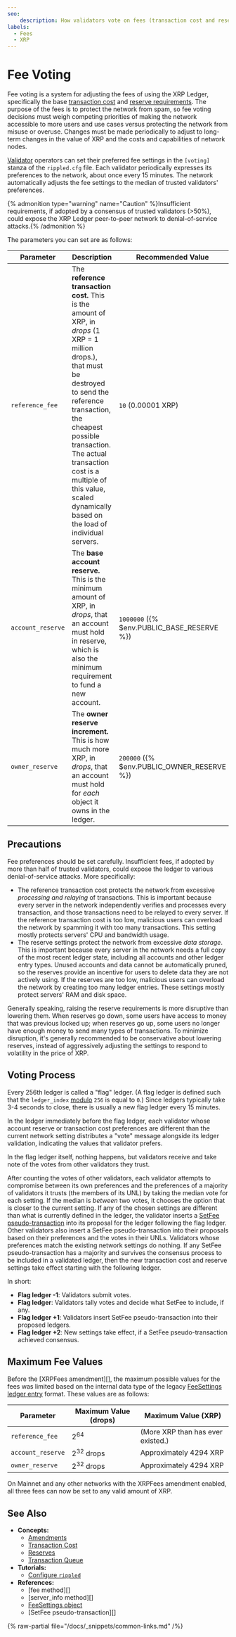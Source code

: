 ```yaml
---
seo:
    description: How validators vote on fees (transaction cost and reserve requirements).
labels:
  - Fees
  - XRP
---
```

# Fee Voting

Fee voting is a system for adjusting the fees of using the XRP Ledger, specifically the base [transaction cost](../transactions/transaction-cost.md) and [reserve requirements](../accounts/reserves.md). The purpose of the fees is to protect the network from spam, so fee voting decisions must weigh competing priorities of making the network accessible to more users and use cases versus protecting the network from misuse or overuse. Changes must be made periodically to adjust to long-term changes in the value of XRP and the costs and capabilities of network nodes.

[Validator](../../infrastructure/configuration/server-modes/run-rippled-as-a-validator.md) operators can set their preferred fee settings in the `[voting]` stanza of the `rippled.cfg` file. Each validator periodically expresses its preferences to the network, about once every 15 minutes. The network automatically adjusts the fee settings to the median of trusted validators' preferences.

{% admonition type="warning" name="Caution" %}Insufficient requirements, if adopted by a consensus of trusted validators (>50%), could expose the XRP Ledger peer-to-peer network to denial-of-service attacks.{% /admonition %}

The parameters you can set are as follows:

| Parameter | Description | Recommended Value |
|-----------|-------------|-------------------|
| `reference_fee` | The **reference transaction cost.** This is the amount of XRP, in _drops_ (1 XRP = 1 million drops.), that must be destroyed to send the reference transaction, the cheapest possible transaction. The actual transaction cost is a multiple of this value, scaled dynamically based on the load of individual servers. | `10` (0.00001 XRP) |
| `account_reserve` | The **base account reserve.** This is the minimum amount of XRP, in _drops_, that an account must hold in reserve, which is also the minimum requirement to fund a new account. | `1000000` ({% $env.PUBLIC_BASE_RESERVE %}) |
| `owner_reserve` | The **owner reserve increment.** This is how much more XRP, in _drops_, that an account must hold for _each_ object it owns in the ledger. | `200000` ({% $env.PUBLIC_OWNER_RESERVE %}) |

<!-- RESERVES_REMINDER: update recommendations in drops if reserves change -->

## Precautions

Fee preferences should be set carefully. Insufficient fees, if adopted by more than half of trusted validators, could expose the ledger to various denial-of-service attacks. More specifically:

- The reference transaction cost protects the network from excessive _processing and relaying_ of transactions. This is important because every server in the network independently verifies and processes every transaction, and those transactions need to be relayed to every server. If the reference transaction cost is too low, malicious users can overload the network by spamming it with too many transactions. This setting mostly protects servers' CPU and bandwidth usage.
- The reserve settings protect the network from excessive _data storage_. This is important because every server in the network needs a full copy of the most recent ledger state, including all accounts and other ledger entry types. Unused accounts and data cannot be automatically pruned, so the reserves provide an incentive for users to delete data they are not actively using. If the reserves are too low, malicious users can overload the network by creating too many ledger entries. These settings mostly protect servers' RAM and disk space.

Generally speaking, raising the reserve requirements is more disruptive than lowering them. When reserves go down, some users have access to money that was previous locked up; when reserves go up, some users no longer have enough money to send many types of transactions. To minimize disruption, it's generally recommended to be conservative about lowering reserves, instead of aggressively adjusting the settings to respond to volatility in the price of XRP.

## Voting Process

Every 256th ledger is called a "flag" ledger. (A flag ledger is defined such that the `ledger_index` [modulo](https://en.wikipedia.org/wiki/Modulo_operation) `256` is equal to `0`.) Since ledgers typically take 3-4 seconds to close, there is usually a new flag ledger every 15 minutes.

In the ledger immediately before the flag ledger, each validator whose account reserve or transaction cost preferences are different than the current network setting distributes a "vote" message alongside its ledger validation, indicating the values that validator prefers.

In the flag ledger itself, nothing happens, but validators receive and take note of the votes from other validators they trust.

After counting the votes of other validators, each validator attempts to compromise between its own preferences and the preferences of a majority of validators it trusts (the members of its UNL) by taking the median vote for each setting. If the median is _between_ two votes, it chooses the option that is closer to the current setting. If any of the chosen settings are different than what is currently defined in the ledger, the validator inserts a [SetFee pseudo-transaction](../../references/protocol/transactions/pseudo-transaction-types/setfee.md) into its proposal for the ledger following the flag ledger. Other validators also insert a SetFee pseudo-transaction into their proposals based on their preferences and the votes in their UNLs. Validators whose preferences match the existing network settings do nothing. If any SetFee pseudo-transaction has a majority and survives the consensus process to be included in a validated ledger, then the new transaction cost and reserve settings take effect starting with the following ledger.

In short:

* **Flag ledger -1**: Validators submit votes.
* **Flag ledger**: Validators tally votes and decide what SetFee to include, if any.
* **Flag ledger +1**: Validators insert SetFee pseudo-transaction into their proposed ledgers.
* **Flag ledger +2**: New settings take effect, if a SetFee pseudo-transaction achieved consensus.

## Maximum Fee Values

Before the [XRPFees amendment][], the maximum possible values for the fees was limited based on the internal data type of the legacy [FeeSettings ledger entry](../../references/protocol/ledger-data/ledger-entry-types/feesettings.md) format. These values are as follows:

| Parameter | Maximum Value (drops) | Maximum Value (XRP)
|-----------|-----------------------|----|
| `reference_fee` | 2<sup>64</sup> | (More XRP than has ever existed.) |
| `account_reserve` | 2<sup>32</sup> drops | Approximately 4294 XRP |
| `owner_reserve` | 2<sup>32</sup> drops | Approximately 4294 XRP |

On Mainnet and any other networks with the XRPFees amendment enabled, all three fees can now be set to any valid amount of XRP.

## See Also

- **Concepts:**
    - [Amendments](../networks-and-servers/amendments.md)
    - [Transaction Cost](../transactions/transaction-cost.md)
    - [Reserves](../accounts/reserves.md)
    - [Transaction Queue](../transactions/transaction-queue.md)
- **Tutorials:**
    - [Configure `rippled`](../../infrastructure/configuration/index.md)
- **References:**
    - [fee method][]
    - [server_info method][]
    - [FeeSettings object](../../references/protocol/ledger-data/ledger-entry-types/feesettings.md)
    - [SetFee pseudo-transaction][]

{% raw-partial file="/docs/_snippets/common-links.md" /%}
